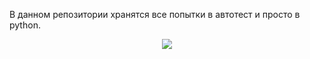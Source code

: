 В данном репозитории хранятся все попытки в автотест и просто в python.

<p align="center"> <img src="https://github.com/hereaim/autotest_coding/blob/main/assets/image.png"></p>
